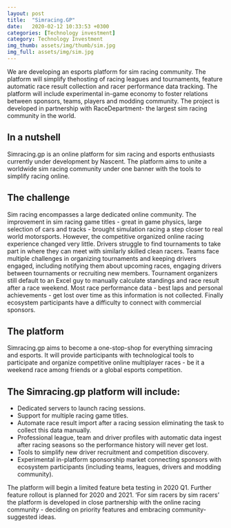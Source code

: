 ```yaml
---
layout: post
title:  "Simracing.GP"
date:   2020-02-12 10:33:53 +0300
categories: [Technology investment]
category: Technology Investment
img_thumb: assets/img/thumb/sim.jpg
img_full: assets/img/sim.jpg
---
```

We are developing an esports platform for sim racing community. The platform will simplify thehosting of racing leagues and tournaments, feature automatic race result collection and racer performance data tracking. The platform will include experimental in-game economy to foster relations between sponsors, teams, players and modding community. The project is developed in partnership with RaceDepartment- the largest sim racing community in the world.
<!--more-->

## In a nutshell
Simracing.gp is an online platform for sim racing and esports enthusiasts currently under development by Nascent. The platform aims to unite a worldwide sim racing community under one banner with the tools to simplify racing online.

## The challenge
Sim racing encompasses a large dedicated online community. The improvement in sim racing game titles - great in game physics, large selection of cars and tracks - brought simulation racing a step closer to real world motorsports. However, the competitive organized online racing experience changed very little. Drivers struggle to find tournaments to take part in where they can meet with similarly skilled clean racers. Teams face multiple challenges in organizing tournaments and keeping drivers engaged, including notifying them about upcoming races, engaging drivers between tournaments or recruiting new members. Tournament organizers still default to an Excel guy to manually calculate standings and race result after a race weekend. Most race performance data - best laps and personal achievements - get lost over time as this information is not collected. Finally ecosystem participants have a difficulty to connect with commercial sponsors.    

## The platform
Simracing.gp aims to become a one-stop-shop for everything simracing and esports. It will provide participants with technological tools to participate and organize competitive online multiplayer races - be it a weekend race among friends or a global esports competition.

## The Simracing.gp platform will include:
* Dedicated servers to launch racing sessions.
* Support for multiple racing game titles. 
* Automate race result import after a racing session eliminating the task to collect this data manually. 
* Professional league, team and driver profiles with automatic data ingest after racing seasons so the performance history will never get lost.
* Tools to simplify new driver recruitment and competition discovery.
* Experimental in-platform sponsorship market connecting sponsors with ecosystem participants (including teams, leagues, drivers and modding community).

The platform will begin a limited feature beta testing in 2020 Q1. Further feature rollout is planned for 2020 and 2021. ‘For sim racers by sim racers’ the platform is developed in close partnership with the online racing community - deciding on priority features and embracing community-suggested ideas.
